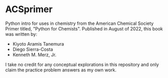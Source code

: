 # ACSprimer
Python intro for uses in chemistry from the American Chemical Society Primer titled, "Python for Chemists".
Published in August of 2022, this book was written by:
- Kiyoto Aramis Tanemura
- Diego Sierra-Costa
- Kenneth M. Merz, Jr.

I take no credit for any conceptual explorations in this repository and only claim the practice problem answers as my own work.
